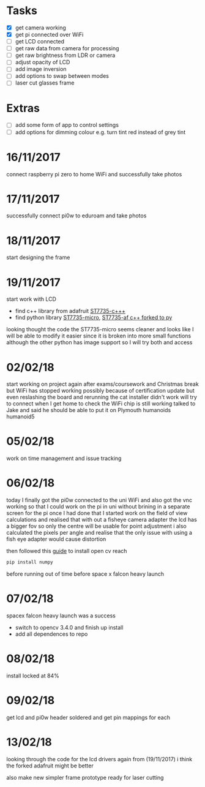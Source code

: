 # Tasks

- [x] get camera working
- [x] get pi connected over WiFi
- [ ] get LCD connected
- [ ] get raw data from camera for processing
- [ ] get raw brightness from LDR or camera
- [ ] adjust opacity of LCD
- [ ] add image inversion
- [ ] add options to swap between modes
- [ ] laser cut glasses frame

# Extras

- [ ] add some form of app to control settings
- [ ] add options for dimming colour e.g. turn tint red instead of grey tint

# 16/11/2017

connect raspberry pi zero to home WiFi and successfully take photos

# 17/11/2017

successfully connect pi0w to eduroam and take photos

# 18/11/2017

start designing the frame

# 19/11/2017

start work with LCD

- find c++ library from adafruit [ST7735-c+++](https://github.com/adafruit/Adafruit-ST7735-Library)
- find python library [ST7735-micro](https://github.com/hosaka/micropython-st7735), [ST7735-af c++ forked to py](https://github.com/cskau/Python_ST7735)

looking thought the code the ST7735-micro seems cleaner and looks like I will be able to modify it easier since it is broken into more small functions although the other python has image support so I will try both and access

# 02/02/18

start working on project again after exams/coursework and Christmas break but WiFi has stopped working possibly because of certification update but even reslashing the board and rerunning the cat installer didn't work will try to connect when I get home to check the WiFi chip is still working talked to Jake and said he should be able to put it on Plymouth humanoids humanoid5

# 05/02/18

work on time management and issue tracking

# 06/02/18

today I finally got the pi0w connected to the uni WiFi and also got the vnc working so that I could work on the pi in uni without brining in a separate screen for the pi once I had done that I started work on the field of view calculations and realised that with out a fisheye camera adapter the lcd has a bigger fov so only the centre will be usable for point adjustment i also calculated the pixels per angle and realise that the only issue with using a fish eye adapter would cause distortion

then followed this [guide](https://www.pyimagesearch.com/2015/12/14/installing-opencv-on-your-raspberry-pi-zero/) to install open cv reach

```bash
pip install numpy
```

before running out of time before space x falcon heavy launch

# 07/02/18

spacex falcon heavy launch was a success

- switch to opencv 3.4.0 and finish up install
- add all dependences to repo

# 08/02/18

install locked at 84%

# 09/02/18

get lcd and pi0w header soldered and get pin mappings for each

# 13/02/18

looking through the code for the lcd drivers again from (19/11/2017) i think the forked adafruit might be better

also make new simpler frame prototype ready for laser cutting
